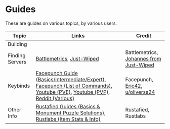 # Guides

These are guides on various topics, by various users.

| Topic           | Links                                                        | Credit                                                       |
| --------------- | ------------------------------------------------------------ | ------------------------------------------------------------ |
| Building        |                                                              |                                                              |
| Finding Servers | [Battlemetrics](https://www.battlemetrics.com/), [Just-Wiped](https://just-wiped.net/server-listings) | Battlemetrics, [Johannes from Just-Wiped](https://www.buymeacoffee.com/justwipednet) |
| Keybinds        | [Facepunch Guide (Basics/Intermediate/Expert)](https://wiki.facepunch.com/rust/Keybinds), [Facepunch (List of Commands)](https://wiki.facepunch.com/rust/useful_commands), [Youtube (PVE)](https://www.youtube.com/watch?v=gEprU4KmkMg), [Youtube (PVP)](https://www.youtube.com/watch?v=nR0q_xWFIiE), [Reddit (Various)](https://www.reddit.com/r/playrust/comments/c4usvu/masterguide_for_keybinds_in_rust_2019/) | Facepunch, [Eric42](https://www.youtube.com/channel/UCsmegEnIYz43rPN-RPa7U1w), [u/oliverss24](https://www.reddit.com/user/oliverss24/) |
| Other Info      | [Rustafied Guides (Basics & Monument Puzzle Solutions)](https://www.rustafied.com/rust-guides), [Rustlabs (Item Stats & Info)](https://rustlabs.com/) | Rustafied, Rustlabs                                          |

